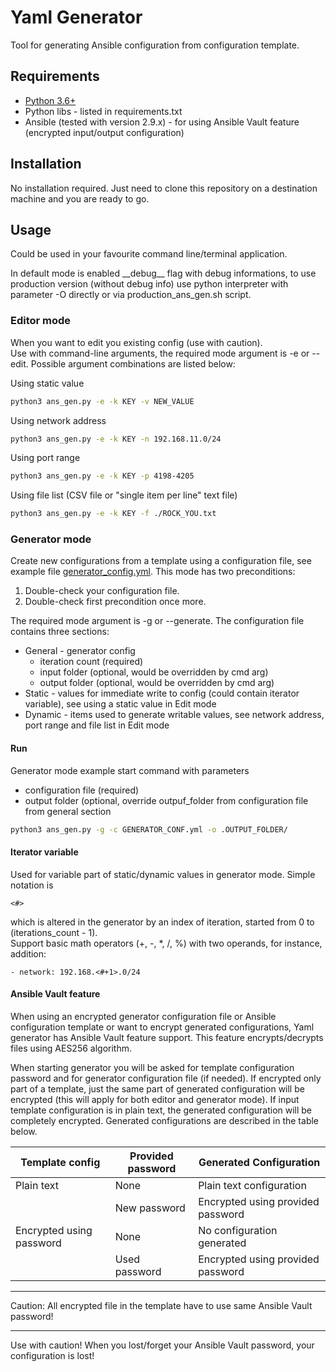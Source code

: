 # Yaml Generator

Tool for generating Ansible configuration from configuration template.  


## Requirements  

* [Python 3.6+](https://www.python.org/downloads/)
* Python libs - listed in requirements.txt
* Ansible (tested with version 2.9.x) - for using Ansible Vault feature (encrypted input/output configuration)

## Installation
No installation required. Just need to clone this repository on a destination machine and you are ready to go.

## Usage  
Could be used in your favourite command line/terminal application.

In default mode is enabled \_\_debug\_\_ flag with debug informations, to use production version (without debug info) use python interpreter with parameter -O directly or via production_ans_gen.sh script.

### Editor mode  

When you want to edit you existing config (use with caution).  
Use with command-line arguments, the required mode argument is -e or --edit. Possible argument combinations are listed below:  

Using static value
```sh
python3 ans_gen.py -e -k KEY -v NEW_VALUE
```

Using network address
```sh
python3 ans_gen.py -e -k KEY -n 192.168.11.0/24
```

Using port range
```sh
python3 ans_gen.py -e -k KEY -p 4198-4205
```

Using file list (CSV file or "single item per line" text file)
```sh
python3 ans_gen.py -e -k KEY -f ./ROCK_YOU.txt
```

### Generator mode  

Create new configurations from a template using a configuration file, see example file [generator_config.yml](https://github.com/mmatisko/yaml_generator/blob/master/include/generator_config.yml). 
This mode has two preconditions:
1. Double-check your configuration file.
2. Double-check first precondition once more.

The required mode argument is -g or --generate. The configuration file contains three sections:  
* General - generator config 
  * iteration count (required)
  * input folder (optional, would be overridden by cmd arg)
  * output folder (optional, would be overridden by cmd arg)
* Static - values for immediate write to config (could contain iterator variable), see using a static value in Edit mode
* Dynamic - items used to generate writable values, see network address, port range and file list in Edit mode

#### Run
Generator mode example start command with parameters
* configuration file (required)
* output folder (optional, override outpuf_folder from configuration file from general section
```sh
python3 ans_gen.py -g -c GENERATOR_CONF.yml -o .OUTPUT_FOLDER/
```

#### Iterator variable  
Used for variable part of static/dynamic values in generator mode. Simple notation is 
```http
<#>
```
which is altered in the generator by an index of iteration, started from 0 to (iterations_count - 1).  
Support basic math operators (+, -, *, /, %) with two operands, for instance, addition:
```http
- network: 192.168.<#+1>.0/24
```

#### Ansible Vault feature
When using an encrypted generator configuration file or Ansible configuration template or want to encrypt generated configurations, Yaml generator has Ansible Vault feature support. This feature encrypts/decrypts files using AES256 algorithm. 

When starting generator you will be asked for template configuration password and for generator configuration file (if needed). If encrypted only part of a template, just the same part of generated configuration will be encrypted (this will apply for both editor and generator mode). If input template configuration is in plain text, the generated configuration will be completely encrypted. Generated configurations are described in the table below.

| Template config | Provided password | Generated Configuration |
| ------ | ------ | ------ |
| Plain text | None | Plain text configuration|
| | New password | Encrypted using provided password |
| Encrypted using password | None | No configuration generated | 
| | Used password | Encrypted using provided password |

___
Caution: All encrypted file in the template have to use same Ansible Vault password!  
___
Use with caution! When you lost/forget your Ansible Vault password, your configuration is lost!
